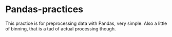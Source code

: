 # Pandas-practices

This practice is for preprocessing data with Pandas, very simple.
Also a little of binning, that is a tad of actual processing though.
